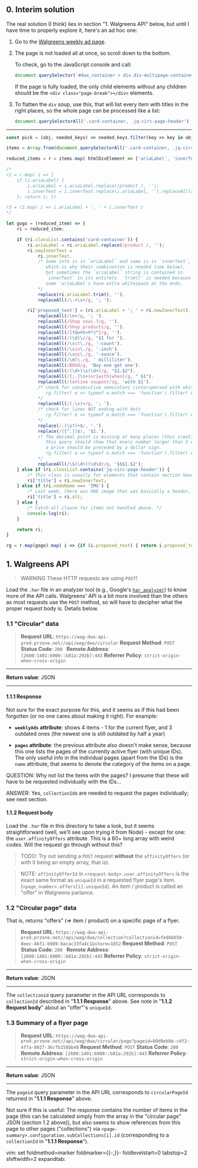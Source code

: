 ## 0. Interim solution <!-- {{- -->

The real solution (I think) lies in section "1. Walgreens API" below, but until I have time to properly explore it, here's an ad hoc one:

1. Go to the [Walgreens weekly ad page](https://www.walgreens.com/offers/offers.jsp/weeklyad?view=weeklyad).

2. The page is not loaded all at once, so scroll down to the bottom.

   To check, go to the JavaScript console and call:

   ```javascript
   document.querySelector('#dwa_container > div.div-multipage-container')
   ```

   If the page is fully loaded, the only child elements without any children should be the `<div class="page-break"></div>` elements.

3. To flatten the `div` soup, use this, that will list every item with titles in the right places, so the whole page can be processed like a list:

   ```javascript
   document.querySelectorAll('.card-container, .jq-circ-page-header')
   ```

---

```javascript
const pick = (obj, needed_keys) => needed_keys.filter(key => key in obj).reduce((obj2, key) => (obj2[key] = obj[key], obj2), {});

items = Array.from(document.querySelectorAll('.card-container, .jq-circ-page-header, .onlyImage img'));

reduced_items = r = items.map( htmlDivElement => ['ariaLabel', 'innerText', 'outerText', 'alt', 'classList', 'nodeName'].reduce( (acc, curr) => { acc[curr] = htmlDivElement[curr]; return acc; }, {}))

/*
r2 = r.map( i => {
    if (i.ariaLabel) {
        i.ariaLabel = i.ariaLabel.replace(/product /, '');
        i.innerText = i.innerText.replace(i.ariaLabel, '').replaceAll(/\n+/g, '. ');
    }; return i; })

r3 = r2.map( i => i.ariaLabel + '. ' + i.innerText )
*/

let gogo = (reduced_item) => {
    ri = reduced_item;

    if (ri.classList.contains('card-container')) {
        ri.ariaLabel = ri.ariaLabel.replace(/product /, '');
        ri.newInnerText =
            ri.innerText.
            /* Some info is in `ariaLabel` and some is in `innerText`,
               which is why their combination is needed (see below),
               but sometimes the `ariaLabel` string is contained in
               `innerText` in its entirety. `trim()` is needed because
               some `ariaLabel`s have extra whitespace at the ends.
            */
            replace(ri.ariaLabel.trim(), '').
            replaceAll(/\.+\s+/g, '; ');

        ri['proposed_text'] = (ri.ariaLabel + '; ' + ri.newInnerText).
            replaceAll(/\n+/g, '; ').
            replaceAll(/Shop now\.?/g, '').
            replaceAll(/Shop products/g, '').
            replaceAll(/[†Ω∞®‡»®*◊™]/g, '').
            replaceAll(/(\d)\//g, "$1 for ").
            replaceAll(/\sct\./g, '-count').
            replaceAll(/\sin\./g, '-inch').
            replaceAll(/\soz\./g, '-ounce').
            replaceAll(/\ml\./g, ' milliliter').
            replaceAll(/BOGO/g, 'Buy one get one').
            replaceAll(/(\d+)\s(\d+)/g, "$1.$2").
            replaceAll(/[;.]\s+(or|with|when)/g, " $1").
            replaceAll(/(online coupon)/ig, 'with $1').
            /* check for consecutive semicolons (interspersed with whitespace)
               rg.filter( e => typeof e.match === 'function').filter( e => e.match(/;\s+;/i))
            */
            replaceAll(/(;\s)+/g, '; ').
            /* check for lines NOT ending with dots
               rg.filter( e => typeof e.match === 'function').filter( e => !e.match(/\.$/))
            */
            replace(/;(\s?)+$/, '.').
            replace(/([^.])$/, '$1.').
            /* The decimal point is missing at many places (thus creating ridiculous prices),
               this query should show that every number larger than 3 digits that represents
               a price should be preceded by a dollar sign.
               rg.filter( e => typeof e.match === 'function').filter( e => e.match(/\d{3,}/)).map(e => e.match(/(...\d{3,}...)/g));
            */
            replaceAll(/\$(\d+)(\d\d)/g, '$$$1.$2');
    } else if (ri.classList.contains('jq-circ-page-header')) {
        /* This class is usually for elements that contain section headers. */
        ri['title'] = ri.newInnerText;
    } else if (ri.nodeName === 'IMG') {
        /* Last week, there was ONE image that was basically a header, but it didn't have the `jq-circ-page-header`. It happened this week as well, so hoping that this is a recurring theme. */
        ri['title'] = ri.alt;
    } else {
        /* Catch-all clause for items not handled above. */
        console.log(ri);
    }

    return ri;
}

rg = r.map(gogo).map( i => {if (i.proposed_text) { return i.proposed_text } else { return i; }});
```

<!-- }}- -->
## 1. Walgreens API <!-- {{- -->

> WARNING
> These HTTP requests are using `POST`!

Load the `.har` file in an analyzer tool (e.g., Google's [`har_analyzer`](https://toolbox.googleapps.com/apps/har_analyzer/)) to know more of the API calls. Walgreens' API is a bit more involved than the others as most requests use the `POST` method, so will have to decipher what the proper request body is. Details below.

### 1.1 "Circular" data

> **Request URL**:     `https://wag-dwa-api-prod.przone.net//api/wag/dwa/circular`
> **Request Method**:  `POST`
> **Status Code**:     `200 `
> **Remote Address**:  `[2600:1401:6000::b81a:292b]:443`
> **Referrer Policy**: `strict-origin-when-cross-origin`

---

**Return value**: JSON

---

#### 1.1.1 Response

Not sure for the exact purpose for this, and it seems as if this had been forgotten (or no one cares about making it right). For example:

+ **`weeklyAds` attribute**: shows 4 items - 1 for the current flyer, and 3 outdated ones (the newest one is still outdated by half a year)

+ **`pages` attribute**: the previous attribute also doesn't make sense, because this one lists the pages of the currently active flyer (with unique IDs). The only useful info in the individual pages (apart from the IDs) is the `name` attribute, that seems to denote the category of the items on a page.

QUESTION: Why not list the items with the pages? I presume that these will have to be requested individually with the IDs...

ANSWER: Yes, `collectionId`s are needed to request the pages individually; see next section.

#### 1.1.2 Request body

Load the `.har` file in this directory to take a look, but it seems straightforward (well, we'll see upon trying it from Node) - except for one: the `user.affinityOffers` attribute. This is a 60+ long array with weird codes. Will the request go through without this?

> TODO: Try out sending a `POST`  request **without** the `affinityOffers` (or with it being an empty array, that is).

> NOTE: `affinityOfferId` in `<request-body>.user.affinityOffers` is the exact same format as `uniqueId` in a requested flyer page's item. (`<page_number>.offers[i].uniqueId`). An item / product is called an "offer" in Walgreens parlance.


### 1.2 "Circular page" data

That is, returns "offers" (=> item / product) on a specific page of a flyer.

> **Request URL**:     `https://wag-dwa-api-prod.przone.net//api/wag/dwa/collection?collectionid=fe9bbb58-8eec-46f1-b989-6acac33fa4c1&store=1852`
> **Request Method**:  `POST`
> **Status Code**:     `200 `
> **Remote Address**:  `[2600:1401:6000::b81a:292b]:443`
> **Referrer Policy**: `strict-origin-when-cross-origin`

---

**Return value**: JSON

---

The `collectionid` query parameter in the API URL corresponds to `collectionId` described in "**1.1.1 Response**" above. See note in "**1.1.2 Request body**" about an "offer"'s `uniqueId`.

### 1.3 Summary of a flyer page

> **Request URL**:     `https://wag-dwa-api-prod.przone.net//api/wag/dwa/circular/page?pageid=80d0ebbb-c4f2-4f7a-8027-36cfb158bb40`
> **Request Method**:  `POST`
> **Status Code**:     `200 `
> **Remote Address**:  `[2600:1401:6000::b81a:292b]:443`
> **Referrer Policy**: `strict-origin-when-cross-origin`

---

**Return value**: JSON

---

The `pageid` query parameter in the API URL corresponds to `circularPageId` returned in "**1.1.1 Response**" above.

Not sure if this is useful: The response contains the number of items in the page (this can be calculated simply from the array in the "circular page" JSON (section 1.2 above)), but also seems to show references from this page to other pages ("collections") via `<page-summary>.configuration.subCollections[i].id` (corresponding to a `collectionId` in "**1.1.1 Response**").

<!-- }}- -->
vim: set foldmethod=marker foldmarker={{-,}}- foldlevelstart=0 tabstop=2 shiftwidth=2 expandtab:
